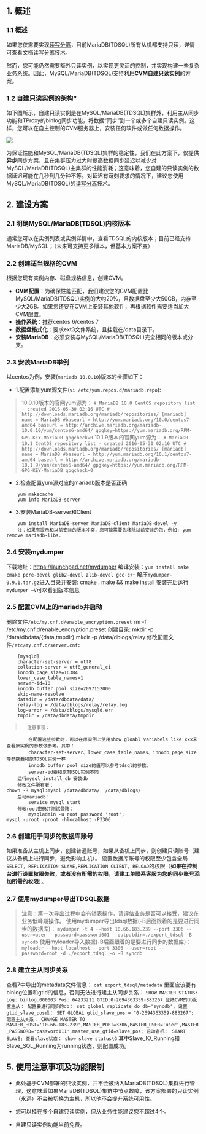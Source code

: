 

## 1. 概述
### 1.1 概述
如果您仅需要实现[读写分离](https://cloud.tencent.com/document/product/237/2081)，目前MariaDB(TDSQL)所有从机都支持只读，详情可查看文档[读写分离](https://cloud.tencent.com/document/product/237/2081)技术。

然而，您可能仍然需要额外只读实例，以实现更灵活的控制，并实现构建一些复杂业务系统。因此，MySQL/MariaDB(TDSQL)支持**利用CVM自建只读实例**的方案。

### 1.2 自建只读实例的架构“
如下图所示，自建只读实例是在MySQL/MariaDB(TDSQL)集群外，利用主从同步功能和TProxy的binlog同步功能，将数据“同步”到一个或多个自建只读实例。这样，您可以在自主控制的CVM服务器上，安装任何软件或做任何数据操作。

![](https://mc.qcloudimg.com/static/img/a347c4d64a22c6b3f08c115c9e51c490/image.png)

为保证性能和MySQL/MariaDB(TDSQL)集群的稳定性，我们在此方案下，仅提供**异步**同步方案，且在集群压力过大时提高数据同步延迟以减少对MySQL/MariaDB(TDSQL)主集群的性能消耗；这意味着，您自建的只读实例的数据延迟可能在几秒到几分钟不等。对延迟有苛刻要求的情况下，建议您使用MySQL/MariaDB(TDSQL)的[读写分离](https://cloud.tencent.com/document/product/237/2081)技术。

## 2. 建设方案
### 2.1 明确MySQL/MariaDB(TDSQL)内核版本
通常您可以在实例列表或实例详情中，查看TDSQL的内核版本；目前已经支持MariaDB/MySQL；（未来可支持更多版本，但基本方案不变）
 
### 2.2 创建适当规格的CVM
根据您现有实例内存、磁盘规格信息，创建CVM。
	
- **CVM配置**：为确保性能匹配，我们建议您的CVM配置比MySQL/MariaDB(TDSQL)实例的大约20%，且数据盘至少大50GB，内存至少大2GB。如果您还要在CVM上安装其他软件，再根据软件需要适当加大CVM配置。
- **操作系统**：推荐centos 6/centos 7
- **数据盘格式化**：要求ext3文件系统，且挂载在/data目录下。
- **安装MariaDB**：必须安装与MySQL/MariaDB(TDSQL)完全相同的版本或分支。

### 2.3 安装MariaDB举例
以centos为例，安装(`mariadb 10.0.10`)版本的步骤如下：
	
- 1.配置添加yum源文件(`vi /etc/yum.repos.d/mariadb.repo`):

> 10.0.10版本的官网yum源为：
	```
	# MariaDB 10.0 CentOS repository list - created 2016-05-30 02:16 UTC
	# http://downloads.mariadb.org/mariadb/repositories/
	[mariadb]
	name = MariaDB
	#baseurl = http://yum.mariadb.org/10.0/centos7-amd64
	baseurl = http://archive.mariadb.org/mariadb-10.0.10/yum/centos6-amd64/
	gpgkey=https://yum.mariadb.org/RPM-GPG-KEY-MariaDB
	gpgcheck=0
	```
> 10.1.9版本的官网yum源为：
	```
	# MariaDB 10.1 CentOS repository list - created 2016-05-30 02:16 UTC
	# http://downloads.mariadb.org/mariadb/repositories/
	[mariadb]
	name = MariaDB
	#baseurl = http://yum.mariadb.org/10.1/centos7-amd64
	baseurl = http://archive.mariadb.org/mariadb-10.1.9/yum/centos6-amd64/
	gpgkey=https://yum.mariadb.org/RPM-GPG-KEY-MariaDB
	gpgcheck=0
	```

- 2.检查配置yum源对应的mariadb版本是否正确

```
	yum makecache
	yum info MariaDB-server
```

- 3.安装MariaDB-server和Client


```
	yum install MariaDB-server MariaDB-client MariaDB-devel -y
	注：如果有提示和以前安装的版本冲突，您可能需要先移除以前安装的包，例如: yum remove mariadb-libs.
```

### 2.4 安装mydumper

下载地址：https://launchpad.net/mydumper
编译安装：`yum install make cmake pcre-devel glib2-devel zlib-devel gcc-c++`
解压`mydumper-0.9.1.tar.gz`进入目录并安装:
	cmake . 
	make && make install
安装完后运行`mydumper –V`可以看到版本信息

### 2.5 配置CVM上的mariadb并启动

删除文件`/etc/my.cnf.d/enable_encryption.preset`
	rm -f /etc/my.cnf.d/enable_encryption.preset
创建目录:
	mkdir -p /data/dbdata/{data,tmpdir}
	mkdir -p /data/dblogs/relay
修改配置文件`/etc/my.cnf.d/server.cnf:`
```
	[mysqld]
	character-set-server = utf8
	collation-server = utf8_general_ci
	innodb_page_size=16384
	lower_case_table_names=1
	server-id=10
	innodb_buffer_pool_size=2097152000
	skip-name-resolve
	datadir = /data/dbdata/data/
	relay-log = /data/dblogs/relay/relay.log
	log-error = /data/dblogs/mysqld.err
	tmpdir = /data/dbdata/tmpdir
```

>		注意事项：
			在配置这些参数时，可以在原实例上使用show gloabl variabels like xxx来查看原实例的参数做参考。其中：
			character-set-server、lower_case_table_names、innodb_page_size等参数要和原TDSQL实例一样
			innodb_buffer_pool_size的值可以参考tdsql的参数。
			server-id要和原TDSQL实例不同
		运行mysql_install_db 安装db
		修改文件所有者：
	chown -R mysql:mysql /data/dbdata/  /data/dblogs/
		启动mariadb：
			service mysql start
		修改root密码并测试登陆：
			mysqladmin -u root password 'root';
	mysql -uroot -proot -hlocalhost -P3306


### 2.6 创建用于同步的数据库账号

如果准备从主机上同步，创建普通账号，如果从备机上同步，则创建只读账号（建议从备机上进行同步，避免影响主机）。
设置数据库账号的权限至少包含全局`SELECT, REPLICATION SLAVE,REPLICATION CLIENT, RELOAD`的权限（**如果在控制台进行设置权限失败，或者没有所需的权限，请建工单联系客服为您的同步账号添加所需的权限**）。

### 2.7 使用mydumper导出TDSQL数据

>注意：第一次导出过程中会有锁表操作，请评估业务是否可以接受，建议在业务低峰期操作。
使用mydumper导出tdsql数据(-B后面跟着的是要进行同步的数据库)：
	`mydumper -t 4 --host 10.66.183.239 --port 3306 --user=user --password=password001 --outputdir=./export_tdsql -B syncdb`
	使用myloader导入数据(-B后面跟着的是要进行同步的数据库)：
`myloader --host localhost --port 3306 --user=root --password=root -d ./export_tdsql -o -B syncdb`


### 2.8 建立主从同步关系
查看7中导出的metadata文件信息：
	`cat export_tdsql/metadata`
里面应该要有binlog位置和gtid的信息，否则无法进行建主从同步关系：
	```
	SHOW MASTER STATUS:
	Log: binlog.000003
	Pos: 64233211
		GTID:0-2694363359-883267
登陆CVM的db配置主从：
		配置要进行同步的db：
			set global replicate_do_db='syncdb';
		设置gtid_slave_pos点：
	SET GLOBAL gtid_slave_pos = "0-2694363359-883267";
	配置主从关系：
	CHANGE MASTER TO 	MASTER_HOST='10.66.183.239',MASTER_PORT=3306,MASTER_USER='user',MASTER_PASSWORD='password111',master_use_gtid=slave_pos;
	启动备机：
	START SLAVE;
	查看slave状态：
	show slave status\G
	```
其中Slave_IO_Running和Slave_SQL_Running为running状态，则配置成功。

## 5. 使用注意事项及功能限制

- 此处基于CVM部署的只读实例，并不会被纳入MariaDB(TDSQL)集群进行管理，这意味着如果MariaDB(TDSQL)集群中节点故障，该方案部署的只读实例（永远）不会被切换为主机，所以他不会提升系统可用性。

- 您可以挂在多个自建只读实例，但从业务性能建议您不超过4个。

- 自建只读实例功能当前免费。

